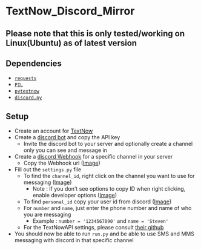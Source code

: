 # TextNow_Discord_Mirror

## Please note that this is only tested/working on Linux(Ubuntu) as of latest version

## Dependencies

* [`requests`](https://github.com/psf/requests)
* [`PIL`](https://github.com/python-pillow/Pillow)
* [`pytextnow`](https://github.com/leogomezz4t/PyTextNow_API)
* [`discord.py`](https://github.com/Rapptz/discord.py)

## Setup

* Create an account for [TextNow](https://www.textnow.com/)
* Create a [discord bot](https://discord.com/developers/applications) and copy the API key
  * Invite the discord bot to your server and optionally create a channel only you can see and message in
* Create a [discord Webhook](https://discord.com/developers/docs/resources/webhook) for a specific channel in your server
  * Copy the Webhook url ([Image](https://user-images.githubusercontent.com/99856216/189783284-3c545ff8-c4d5-4e0d-a564-f936ab4b89c4.png))
* Fill out the `settings.py` file
  * To find the `channel_id`, right click on the channel you want to use for messaging ([Image](https://user-images.githubusercontent.com/99856216/189784416-02e6fa44-29a8-4628-b0db-dfc00d1c0453.png))
    * Note : If you don't see options to copy ID when right clicking, enable developer options ([Image](https://user-images.githubusercontent.com/99856216/189804552-06a837f3-e147-494f-858f-b7c4f0347ebc.png))
  * To find `personal_id` copy your user id from discord ([Image](https://user-images.githubusercontent.com/99856216/189785842-e09faff8-f3ea-4866-85a9-5a554d4a8498.png))
  * For `number` and `name`, just enter the phone number and name of who you are messaging
    * Example : `number = '1234567890'` and `name = 'Steven'`
  * For the TextNowAPI settings, please consult [their github](https://github.com/leogomezz4t/PyTextNow_API#how-to-get-the-cookie)
* You should now be able to run `run.py` and be able to use SMS and MMS messaging with discord in that specific channel
